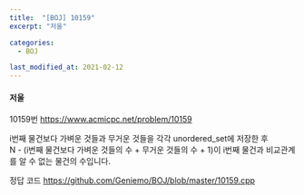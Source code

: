 ```yaml
---
title:  "[BOJ] 10159"
excerpt: "저울"

categories:
  - BOJ

last_modified_at: 2021-02-12
---
```


#### 저울

10159번 <https://www.acmicpc.net/problem/10159>

i번째 물건보다 가벼운 것들과 무거운 것들을 각각 unordered_set에 저장한 후<br>
N - (i번째 물건보다 가벼운 것들의 수 + 무거운 것들의 수 + 1)이 i번째 물건과 비교관계를 알 수 없는 물건의 수입니다.

정답 코드 <https://github.com/Geniemo/BOJ/blob/master/10159.cpp>